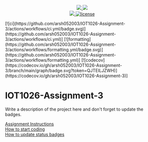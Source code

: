 <p align="center">
	<a href="https://github.com/GwGibson/IOT1026-Assignment-3/actions/workflows/ci.yml">
    <img src="https://github.com/GwGibson/IOT1026-Assignment-3/actions/workflows/ci.yml/badge.svg"/>
    </a>
	<a href="https://github.com/GwGibson/IOT1026-Assignment-3/actions/workflows/formatting.yml">
    <img src="https://github.com/GwGibson/IOT1026-Assignment-3/actions/workflows/formatting.yml/badge.svg"/>
	<br/>
    <a href="https://codecov.io/gh/GwGibson/IOT1026-Assignment-3" > 
    <img src="https://codecov.io/gh/GwGibson/IOT1026-Assignment-3/branch/main/graph/badge.svg?token=JS0857X5JD"/> 
	<img title="MIT License" alt="license" src="https://img.shields.io/badge/license-MIT-informational?style=flat-square">	
    </a>
</p>
[![ci](https://github.com/arsh052003/IOT1026-Assignment-3/actions/workflows/ci.yml/badge.svg)](https://github.com/arsh052003/IOT1026-Assignment-3/actions/workflows/ci.yml)]
[![formatting](https://github.com/arsh052003/IOT1026-Assignment-3/actions/workflows/formatting.yml/badge.svg)](https://github.com/arsh052003/IOT1026-Assignment-3/actions/workflows/formatting.yml)]
[![codecov](https://codecov.io/gh/arsh052003/IOT1026-Assignment-3/branch/main/graph/badge.svg?token=QJTEILJZWH)](https://codecov.io/gh/arsh052003/IOT1026-Assignment-3)]
        


# IOT1026-Assignment-3
Write a description of the project here and don't forget to update the badges.  

[Assignment Instructions](docs/instructions.md)  
[How to start coding](docs/how-to-use.md)  
[How to update status badges](docs/how-to-update-badges.md)
